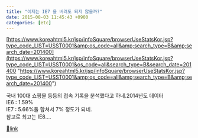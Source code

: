 ```yaml
---
title: "이제는 IE7 을 버려도 되지 않을까?"
date: 2015-08-03 11:45:43 +0900
categories: [etc]
---
```


[https://www.koreahtml5.kr/jsp/infoSquare/browserUseStatsKor.jsp?type_code_LIST=USST0001&amp;os_code=all&amp;search_type=B&amp;search_date=201400](https://www.koreahtml5.kr/jsp/infoSquare/browserUseStatsKor.jsp?type_code_LIST=USST0001&os_code=all&search_type=B&search_date=201400 "https://www.koreahtml5.kr/jsp/infoSquare/browserUseStatsKor.jsp?type_code_LIST=USST0001&amp;os_code=all&amp;search_type=B&amp;search_date=201400")  
  
국내 100대 쇼핑몰 등등의 접속 기록을 분석했다고 하네.2014년도 데이터   
IE6 : 1.59%  
IE7 : 5.66%둘 합쳐서 7% 정도가 되네.  
참고로 최고는 IE8....


[🔗link](http://www.mins01.com/mh/tech/read/955)